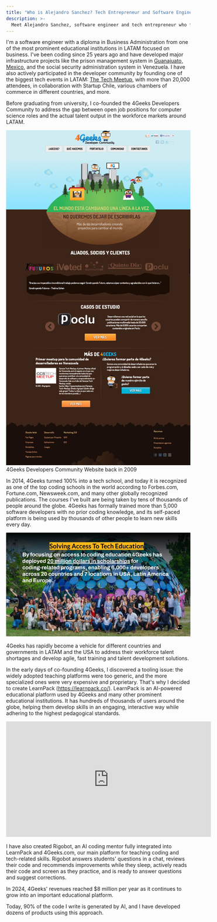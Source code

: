 ```yaml
---
title: "Who is Alejandro Sanchez? Tech Entrepreneur and Software Engineer"
description: >-
  Meet Alejandro Sanchez, software engineer and tech entrepreneur who founded 4Geeks, one of the top coding schools in the world. Discover his journey from developer to educational innovator using AI.
---
```


I'm a software engineer with a diploma in Business Administration from one of the most prominent educational institutions in LATAM focused on business. I've been coding since 25 years ago and have developed major infrastructure projects like the prison management system in [Guanajuato, Mexico](https://guanajuato.gob.mx/), and the social security administration system in Venezuela. I have also actively participated in the developer community by founding one of the biggest tech events in LATAM: [The Tech Meetup](https://www.youtube.com/watch?v=z1vKJwkCUtM), with more than 20,000 attendees, in collaboration with Startup Chile, various chambers of commerce in different countries, and more.

Before graduating from university, I co-founded the 4Geeks Developers Community to address the gap between open job positions for computer science roles and the actual talent output in the workforce markets around LATAM.

![4geeks developers community website](../../assets/home.png)
4Geeks Developers Community Website back in 2009

In 2014, 4Geeks turned 100% into a tech school, and today it is recognized as one of the top coding schools in the world according to Forbes.com, Fortune.com, Newsweek.com, and many other globally recognized publications. The courses I've built are being taken by tens of thousands of people around the globe. 4Geeks has formally trained more than 5,000 software developers with no prior coding knowledge, and its self-paced platform is being used by thousands of other people to learn new skills every day.

![4geeks background](../../assets/4geeks-background.jpg)

4Geeks has rapidly become a vehicle for different countries and governments in LATAM and the USA to address their workforce talent shortages and develop agile, fast training and talent development solutions.

In the early days of co-founding 4Geeks, I discovered a tooling issue: the widely adopted teaching platforms were too generic, and the more specialized ones were very expensive and proprietary. That's why I decided to create LearnPack (https://learnpack.co/). LearnPack is an AI-powered educational platform used by 4Geeks and many other prominent educational institutions. It has hundreds of thousands of users around the globe, helping them develop skills in an engaging, interactive way while adhering to the highest pedagogical standards.

<iframe width="560" height="315" src="https://www.youtube.com/embed/Ul-TBJXqcjc?si=8DEZ1PsljZRiPS_F" title="YouTube video player" frameborder="0" allow="accelerometer; autoplay; clipboard-write; encrypted-media; gyroscope; picture-in-picture; web-share" referrerpolicy="strict-origin-when-cross-origin" allowfullscreen></iframe>

I have also created Rigobot, an AI coding mentor fully integrated into LearnPack and 4Geeks.com, our main platform for teaching coding and tech-related skills. Rigobot answers students' questions in a chat, reviews their code and recommends improvements while they sleep, actively reads their code and screen as they practice, and is ready to answer questions and suggest corrections.

In 2024, 4Geeks' revenues reached $8 million per year as it continues to grow into an important educational platform.

Today, 90% of the code I write is generated by AI, and I have developed dozens of products using this approach.